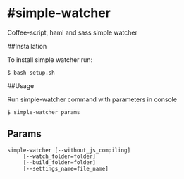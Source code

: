 #simple-watcher
==============

Coffee-script, haml and sass simple watcher

##Installation

To install simple watcher run:

    $ bash setup.sh

##Usage

Run simple-watcher command with parameters in console

    $ simple-watcher params

## Params

    simple-watcher [--without_js_compiling]
         [--watch_folder=folder]
         [--build_folder=folder]
         [--settings_name=file_name]
